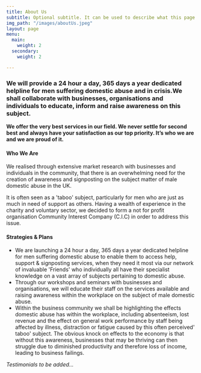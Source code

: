 ```yaml
---
title: About Us
subtitle: Optional subtitle. It can be used to describe what this page is about.
img_path: "/images/aboutUs.jpeg"
layout: page
menu:
  main:
    weight: 2
  secondary:
    weight: 2

---
```

### **We will provide a 24 hour a day, 365 days a year dedicated helpline for men suffering domestic abuse and in crisis.We shall collaborate with businesses, organisations and individuals to educate, inform and raise awareness on this subject.**

**We offer the very best services in our field. We never settle for second best and always have your satisfaction as our top priority. It’s who we are and we are proud of it.**

#### Who We Are

We realised through extensive market research with businesses and individuals in the community, that there is an overwhelming need for the creation of awareness and signposting on the subject matter of male domestic abuse in the UK.

  
It is often seen as a 'taboo' subject, particularly for men who are just as much in need of support as others. Having a wealth of experience in the charity and voluntary sector, we decided to form a not for profit organisation Community Interest Company (C.I.C) in order to address this issue.

#### Strategies & Plans

* We are launching a 24 hour a day, 365 days a year dedicated helpline for men suffering domestic abuse to enable them to access help, support & signposting services, when they need it most via our network of invaluable 'Friends' who individually all have their specialist knowledge on a vast array of subjects pertaining to domestic abuse.
* Through our workshops and seminars with businesses and organisations, we will educate their staff on the services available and raising awareness within the workplace on the subject of male domestic abuse.
* Within the business community we shall be highlighting the effects domestic abuse has within the workplace, including absenteeism, lost revenue and the effect on general work performance by staff being affected by illness, distraction or fatigue caused by this often perceived' taboo' subject. The obvious knock on effects to the economy is that without this awareness, businesses that may be thriving can then struggle due to diminished productivity and therefore loss of income, leading to business failings.

  
_Testimonials to be added..._